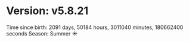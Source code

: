 # Version: v5.8.21
Time since birth: 2091 days, 50184 hours, 3011040 minutes, 180662400 seconds
Season: Summer ☀️
